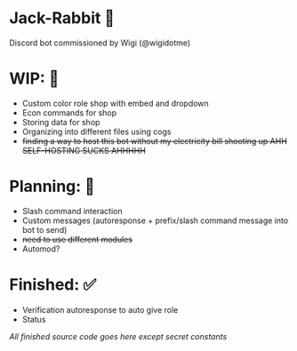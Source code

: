 # Jack-Rabbit 🥕
Discord bot commissioned by Wigi (@wigidotme)

# WIP: 💬
- Custom color role shop with embed and dropdown
- Econ commands for shop
- Storing data for shop
- Organizing into different files using cogs
- ~~finding a way to host this bot without my electricity bill shooting up AHH SELF-HOSTING SUCKS AHHHHH~~

# Planning: 💭
- Slash command interaction
- Custom messages (autoresponse + prefix/slash command message into bot to send)
- ~~need to use different modules~~
- Automod?

# Finished: ✅
- Verification autoresponse to auto give role
- Status

*All finished source code goes here except secret constants*
